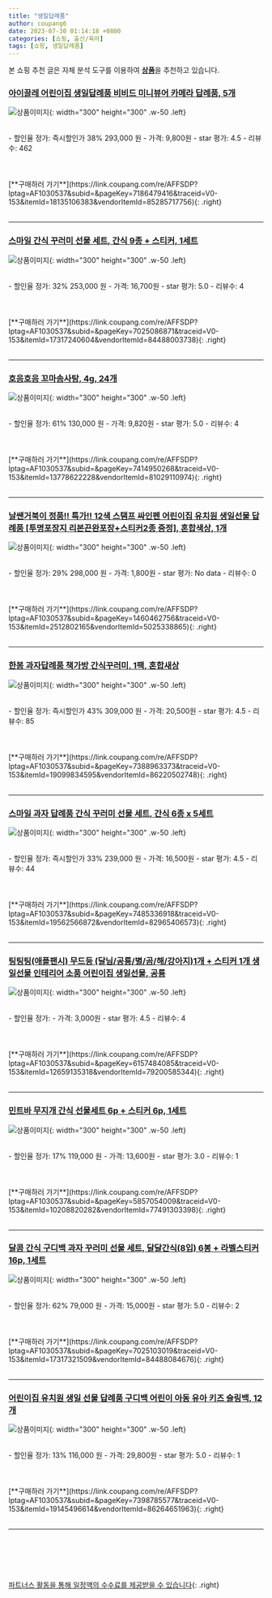 ```yaml
---
title: "생일답례품"
author: coupang6
date: 2023-07-30 01:14:18 +0800
categories: [쇼핑, 출산/육아]
tags: [쇼핑, 생일답례품]
---
```


본 쇼핑 추천 글은 자체 분석 도구를 이용하여 [**상품**](https://link.coupang.com/a/bao1ui)을 추천하고 있습니다.

### [아이끌레 어린이집 생일답례품 비비드 미니뷰어 카메라 답례품, 5개](https://link.coupang.com/re/AFFSDP?lptag=AF1030537&subid=&pageKey=7186479416&traceid=V0-153&itemId=18135106383&vendorItemId=85285717756)

![상품이미지](https://thumbnail9.coupangcdn.com/thumbnails/remote/230x230ex/image/vendor_inventory/a8be/5314464f142178b637ef1023a750d9a3c743557baf1efc5ed7d3b00ad778.jpg){: width="300" height="300" .w-50 .left}


<br>
- 할인율 정가: 즉시할인가 38%  293,000   원
- 가격: 9,800원
- star 평가: 4.5
- 리뷰수: 462
<br>
<br>
<br>
<br>
[**구매하러 가기**](https://link.coupang.com/re/AFFSDP?lptag=AF1030537&subid=&pageKey=7186479416&traceid=V0-153&itemId=18135106383&vendorItemId=85285717756){: .right}
<br>
<br>

---

### [스마일 간식 꾸러미 선물 세트, 간식 9종 + 스티커, 1세트](https://link.coupang.com/re/AFFSDP?lptag=AF1030537&subid=&pageKey=7025086871&traceid=V0-153&itemId=17317240604&vendorItemId=84488003738)

![상품이미지](https://thumbnail9.coupangcdn.com/thumbnails/remote/230x230ex/image/retail/images/2022/12/27/10/5/db192207-3c72-43d3-96ee-da749d602b91.jpg){: width="300" height="300" .w-50 .left}


<br>
- 할인율 정가: 32%  253,000   원
- 가격: 16,700원
- star 평가: 5.0
- 리뷰수: 4
<br>
<br>
<br>
<br>
[**구매하러 가기**](https://link.coupang.com/re/AFFSDP?lptag=AF1030537&subid=&pageKey=7025086871&traceid=V0-153&itemId=17317240604&vendorItemId=84488003738){: .right}
<br>
<br>

---

### [호음호음 꼬마솜사탕, 4g, 24개](https://link.coupang.com/re/AFFSDP?lptag=AF1030537&subid=&pageKey=7414950268&traceid=V0-153&itemId=13778622228&vendorItemId=81029110974)

![상품이미지](https://thumbnail10.coupangcdn.com/thumbnails/remote/230x230ex/image/retail/images/3071353692722538-dc619e65-f3ea-4108-a6be-c8e17b827566.jpg){: width="300" height="300" .w-50 .left}


<br>
- 할인율 정가: 61%  130,000   원
- 가격: 9,820원
- star 평가: 5.0
- 리뷰수: 4
<br>
<br>
<br>
<br>
[**구매하러 가기**](https://link.coupang.com/re/AFFSDP?lptag=AF1030537&subid=&pageKey=7414950268&traceid=V0-153&itemId=13778622228&vendorItemId=81029110974){: .right}
<br>
<br>

---

### [날쌘거북이 정품!! 특가!! 12색 스탬프 싸인펜 어린이집 유치원 생일선물 답례품 [투명포장지 리본끈완포장+스티커2종 증정], 혼합색상, 1개](https://link.coupang.com/re/AFFSDP?lptag=AF1030537&subid=&pageKey=1460462756&traceid=V0-153&itemId=2512802165&vendorItemId=5025338865)

![상품이미지](https://thumbnail6.coupangcdn.com/thumbnails/remote/230x230ex/image/vendor_inventory/3932/715be79cc18f38acdeb0e4db7562195c9049068559ddc24fa9ec064c44d9.jpg){: width="300" height="300" .w-50 .left}


<br>
- 할인율 정가: 29%  298,000   원
- 가격: 1,800원
- star 평가: No data
- 리뷰수: 0
<br>
<br>
<br>
<br>
[**구매하러 가기**](https://link.coupang.com/re/AFFSDP?lptag=AF1030537&subid=&pageKey=1460462756&traceid=V0-153&itemId=2512802165&vendorItemId=5025338865){: .right}
<br>
<br>

---

### [한봄 과자답례품 책가방 간식꾸러미, 1팩, 혼합새상](https://link.coupang.com/re/AFFSDP?lptag=AF1030537&subid=&pageKey=7388963373&traceid=V0-153&itemId=19099834595&vendorItemId=86220502748)

![상품이미지](https://thumbnail7.coupangcdn.com/thumbnails/remote/230x230ex/image/vendor_inventory/a38b/693a920c41fea47cb393a66c89a1666c94dfa558d158cd0fd66e42a2c5d1.jpg){: width="300" height="300" .w-50 .left}


<br>
- 할인율 정가: 즉시할인가 43%  309,000   원
- 가격: 20,500원
- star 평가: 4.5
- 리뷰수: 85
<br>
<br>
<br>
<br>
[**구매하러 가기**](https://link.coupang.com/re/AFFSDP?lptag=AF1030537&subid=&pageKey=7388963373&traceid=V0-153&itemId=19099834595&vendorItemId=86220502748){: .right}
<br>
<br>

---

### [스마일 과자 답례품 간식 꾸러미 선물 세트, 간식 6종 x 5세트](https://link.coupang.com/re/AFFSDP?lptag=AF1030537&subid=&pageKey=7485336918&traceid=V0-153&itemId=19562566872&vendorItemId=82965406573)

![상품이미지](https://thumbnail6.coupangcdn.com/thumbnails/remote/230x230ex/image/vendor_inventory/b18e/0e71f9fdebd074e085a35c19402a17b8b51ea41aa7734d55427e3c0e423c.jpg){: width="300" height="300" .w-50 .left}


<br>
- 할인율 정가: 즉시할인가 33%  239,000   원
- 가격: 16,500원
- star 평가: 4.5
- 리뷰수: 44
<br>
<br>
<br>
<br>
[**구매하러 가기**](https://link.coupang.com/re/AFFSDP?lptag=AF1030537&subid=&pageKey=7485336918&traceid=V0-153&itemId=19562566872&vendorItemId=82965406573){: .right}
<br>
<br>

---

### [팅팅팅(애플팬시) 무드등 (달님/공룡/별/곰/해/강아지)1개 + 스티커 1개 생일선물 인테리어 소품 어린이집 생일선물, 공룡](https://link.coupang.com/re/AFFSDP?lptag=AF1030537&subid=&pageKey=6157484085&traceid=V0-153&itemId=12659135318&vendorItemId=79200585344)

![상품이미지](https://thumbnail10.coupangcdn.com/thumbnails/remote/230x230ex/image/vendor_inventory/09ef/d57bb6718463c22c600e95d6822fa9f45870a0c5f80eba9cd000fdd0fa7e.jpg){: width="300" height="300" .w-50 .left}


<br>
- 할인율 정가: 
- 가격: 3,000원
- star 평가: 4.5
- 리뷰수: 4
<br>
<br>
<br>
<br>
[**구매하러 가기**](https://link.coupang.com/re/AFFSDP?lptag=AF1030537&subid=&pageKey=6157484085&traceid=V0-153&itemId=12659135318&vendorItemId=79200585344){: .right}
<br>
<br>

---

### [민트바 무지개 간식 선물세트 6p + 스티커 6p, 1세트](https://link.coupang.com/re/AFFSDP?lptag=AF1030537&subid=&pageKey=5857054009&traceid=V0-153&itemId=10208820282&vendorItemId=77491303398)

![상품이미지](https://thumbnail7.coupangcdn.com/thumbnails/remote/230x230ex/image/retail/images/1159146896420008-4480cb1c-f4dc-4707-8cac-e0cf6b28a096.jpg){: width="300" height="300" .w-50 .left}


<br>
- 할인율 정가: 17%  119,000   원
- 가격: 13,600원
- star 평가: 3.0
- 리뷰수: 1
<br>
<br>
<br>
<br>
[**구매하러 가기**](https://link.coupang.com/re/AFFSDP?lptag=AF1030537&subid=&pageKey=5857054009&traceid=V0-153&itemId=10208820282&vendorItemId=77491303398){: .right}
<br>
<br>

---

### [달콤 간식 구디백 과자 꾸러미 선물 세트, 달달간식(8입) 6봉 + 라벨스티커 16p, 1세트](https://link.coupang.com/re/AFFSDP?lptag=AF1030537&subid=&pageKey=7025103019&traceid=V0-153&itemId=17317321509&vendorItemId=84488084676)

![상품이미지](https://thumbnail6.coupangcdn.com/thumbnails/remote/230x230ex/image/retail/images/2955243408695726-6c2c4d37-2221-4d0f-888e-d9073d2b99fb.jpg){: width="300" height="300" .w-50 .left}


<br>
- 할인율 정가: 62%  79,000   원
- 가격: 15,000원
- star 평가: 5.0
- 리뷰수: 2
<br>
<br>
<br>
<br>
[**구매하러 가기**](https://link.coupang.com/re/AFFSDP?lptag=AF1030537&subid=&pageKey=7025103019&traceid=V0-153&itemId=17317321509&vendorItemId=84488084676){: .right}
<br>
<br>

---

### [어린이집 유치원 생일 선물 답례품 구디백 어린이 아동 유아 키즈 슬링백, 12개](https://link.coupang.com/re/AFFSDP?lptag=AF1030537&subid=&pageKey=7398785577&traceid=V0-153&itemId=19145496614&vendorItemId=86264651963)

![상품이미지](https://thumbnail6.coupangcdn.com/thumbnails/remote/230x230ex/image/vendor_inventory/6c4e/4c9c38d56bb21892b4e41d42252c913a6227ec7e28e5b205fcd7c542f7cf.jpg){: width="300" height="300" .w-50 .left}


<br>
- 할인율 정가: 13%  116,000   원
- 가격: 29,800원
- star 평가: 5.0
- 리뷰수: 1
<br>
<br>
<br>
<br>
[**구매하러 가기**](https://link.coupang.com/re/AFFSDP?lptag=AF1030537&subid=&pageKey=7398785577&traceid=V0-153&itemId=19145496614&vendorItemId=86264651963){: .right}
<br>
<br>

---
<br><br><br><br><br> [파트너스 활동을 통해 일정액의 수수료를 제공받을 수 있습니다](https://link.coupang.com/a/bao1ui){: .right}
